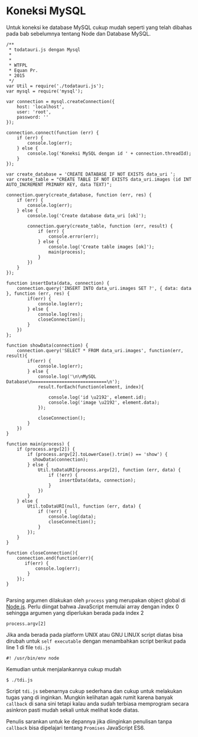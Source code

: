 # Koneksi MySQL

Untuk koneksi ke database MySQL cukup mudah seperti yang telah dibahas pada bab sebelumnya tentang Node dan Database MySQL.


```
/**
 * todatauri.js dengan Mysql
 *
 *
 * WTFPL
 * Equan Pr.
 * 2015
 */
var Util = require('./todatauri.js');
var mysql = require('mysql');

var connection = mysql.createConnection({
    host: 'localhost',
    user: 'root',
    password: ''
});

connection.connect(function (err) {
    if (err) {
        console.log(err);
    } else {
        console.log('Koneksi MySQL dengan id ' + connection.threadId);
    }
});

var create_database = 'CREATE DATABASE IF NOT EXISTS data_uri ';
var create_table = "CREATE TABLE IF NOT EXISTS data_uri.images (id INT AUTO_INCREMENT PRIMARY KEY, data TEXT)";

connection.query(create_database, function (err, res) {
    if (err) {
        console.log(err);
    } else {
        console.log('Create database data_uri [ok]');

        connection.query(create_table, function (err, result) {
            if (err) {
                console.error(err);
            } else {
                console.log('Create table images [ok]');
                main(process);
            }
        })
    }
});

function insertData(data, connection) {
    connection.query('INSERT INTO data_uri.images SET ?', { data: data }, function (err, res) {
        if(err) { 
            console.log(err);
        } else {
            console.log(res);
            closeConnection();
        }
    })
};

function showData(connection) {
    connection.query('SELECT * FROM data_uri.images', function(err, result){
        if(err) {
            console.log(err);
        } else {
            console.log('\n\nMySQL Database\n============================\n');
            result.forEach(function(element, index){
                
                console.log('id \u2192', element.id);
                console.log('image \u2192', element.data);
            });
            
            closeConnection();
        } 
    })
}

function main(process) {
    if (process.argv[2]) {
        if (process.argv[2].toLowerCase().trim() == 'show') {
          showData(connection);
        } else {
            Util.toDataURI(process.argv[2], function (err, data) {
                if (!err) {
                    insertData(data, connection);
                }
            })
        }
    } else {
        Util.toDataURI(null, function (err, data) {
            if (!err) {
                console.log(data);
                closeConnection();
            }
        });
    }
}

function closeConnection(){
    connection.end(function(err){
       if(err) {
           console.log(err);
        }
    });
}


```
Parsing argumen dilakukan oleh `process` yang merupakan object global di [Node.js](http://nodejs.org/api/process.html). Perlu diingat bahwa JavaScript memulai array dengan index 0 sehingga argumen yang diperlukan berada pada index 2

    process.argv[2]
    
Jika anda berada pada platform UNIX atau GNU LINUX script diatas bisa dirubah untuk `self executable` dengan menambahkan script berikut pada line 1 di file `tdi.js`

    #! /usr/bin/env node
    
Kemudian untuk menjalankannya cukup mudah 

    $ ./tdi.js
    

Script `tdi.js` sebenarnya cukup sederhana dan cukup untuk melakukan tugas yang di inginkan. Mungkin kelihatan agak rumit karena banyak `callback` di sana sini tetapi kalau anda sudah terbiasa memprogram secara asinkron pasti mudah sekali untuk melihat kode diatas.

Penulis sarankan untuk ke depannya jika diinginkan penulisan tanpa `callback` bisa dipelajari tentang `Promises` JavaScript ES6.

